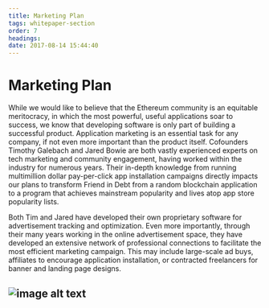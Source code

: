 ```yaml
---
title: Marketing Plan
tags: whitepaper-section
order: 7
headings:
date: 2017-08-14 15:44:40
---
```



# Marketing Plan

While we would like to believe that the Ethereum community is an equitable meritocracy, in which the most powerful, useful applications soar to success, we know that developing software is only part of building a successful product. Application marketing is an essential task for any company, if not even more important than the product itself. Cofounders Timothy Galebach and Jared Bowie are both vastly experienced experts on tech marketing and community engagement, having worked within the industry for numerous years. Their in-depth knowledge from running multimillion dollar pay-per-click app installation campaigns directly impacts our plans to transform Friend in Debt from a random blockchain application to a program that achieves mainstream popularity and lives atop app store popularity lists.

Both Tim and Jared have developed their own proprietary software for advertisement tracking and optimization. Even more importantly, through their many years working in the online advertisement space, they have developed an extensive network of professional connections to facilitate the most efficient marketing campaign. This may include large-scale ad buys, affiliates to encourage application installation, or contracted freelancers for banner and landing page designs.

## ![image alt text](/cp-whitepaper/images/image_4.png)
